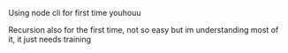 Using node cli for first time youhouu

Recursion also for the first time, not so easy but im understanding most of it, it just needs training
